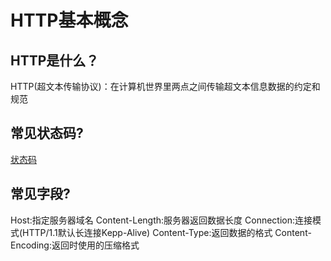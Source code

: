 # HTTP基本概念

## HTTP是什么？
HTTP(超文本传输协议)：在计算机世界里两点之间传输超文本信息数据的约定和规范

## 常见状态码?
[状态码](../计算机网络应用.md)

## 常见字段?
Host:指定服务器域名
Content-Length:服务器返回数据长度
Connection:连接模式(HTTP/1.1默认长连接Kepp-Alive)
Content-Type:返回数据的格式
Content-Encoding:返回时使用的压缩格式